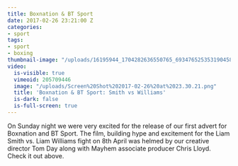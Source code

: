 ```yaml
---
title: Boxnation & BT Sport
date: 2017-02-26 23:21:00 Z
categories:
- sport
tags:
- sport
- boxing
thumbnail-image: "/uploads/16195944_1704282636550765_6934765253531904581_n.jpg"
video:
  is-visible: true
  vimeoid: 205709446
  image: "/uploads/Screen%20Shot%202017-02-26%20at%2023.30.21.png"
  title: 'Boxnation & BT Sport: Smith vs Williams'
  is-dark: false
  is-full-screen: true
---
```


On Sunday night we were very excited for the release of our first advert for Boxnation and BT Sport. The film, building hype and excitement for the Liam Smith vs. Liam Williams fight on 8th April was helmed by our creative director Tom Day along with Mayhem associate producer Chris Lloyd. Check it out above.